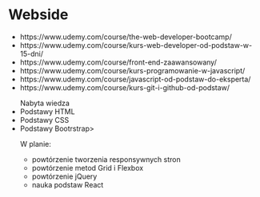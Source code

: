 # Webside
<ul>
<li>https://www.udemy.com/course/the-web-developer-bootcamp/</li>
<li>https://www.udemy.com/course/kurs-web-developer-od-podstaw-w-15-dni/</li>
<li>https://www.udemy.com/course/front-end-zaawansowany/</li>
<li>https://www.udemy.com/course/kurs-programowanie-w-javascript/</li>
<li>https://www.udemy.com/course/javascript-od-podstaw-do-eksperta/</li>
<li>https://www.udemy.com/course/kurs-git-i-github-od-podstaw/</li>
<p>
 </ul>
<p>
 <ul> Nabyta wiedza
  <li> Podstawy HTML</li>
  <li> Podstawy CSS </li>
<li>Podstawy Bootrstrap> </li>
 </p>
W planie:
<ul>
<li>powtórzenie tworzenia responsywnych stron</li>
<li>powtórzenie metod Grid i Flexbox</li>
<li>powtórzenie jQuery</li>
<li>nauka podstaw React</li>
 </ul>
<p>
